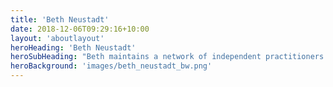 ```yaml
---
title: 'Beth Neustadt'
date: 2018-12-06T09:29:16+10:00
layout: 'aboutlayout'
heroHeading: 'Beth Neustadt'
heroSubHeading: "Beth maintains a network of independent practitioners. These are colleagues with whom she works in partnership when appropriate, and to whom she refers work for which she is not available, or for which she thinks a particular associate may be better suited."
heroBackground: 'images/beth_neustadt_bw.png'
---
```


